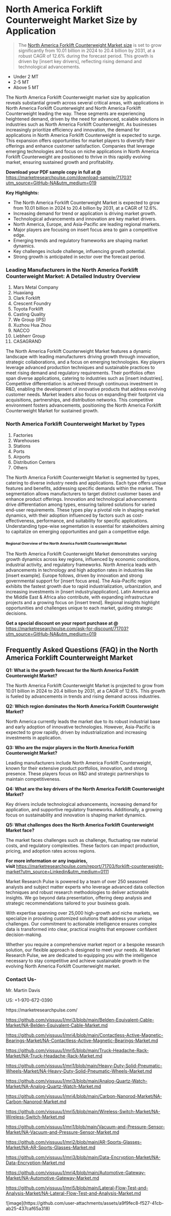 <h1>North America Forklift Counterweight Market&nbsp;Size by Application</h1><blockquote><p>The <a href="https://marketresearchpulse.com/download-sample/71703?utm_source=GitHub-NA&amp;utm_medium=019">North America Forklift Counterweight Market size</a> is set to grow significantly from 10.01 billion in 2024 to 20.4 billion by 2031, at a robust CAGR of 12.6% during the forecast period. This growth is driven by [insert key drivers], reflecting rising demand and technological advancements.</p></blockquote><ul><li>Under 2 MT <li> 2-5 MT <li> Above 5 MT</li></ul><p>The North America Forklift Counterweight market size by application reveals substantial growth across several critical areas, with applications in North America Forklift Counterweight and North America Forklift Counterweight leading the way. These segments are experiencing heightened demand, driven by the need for advanced, scalable solutions in industries such as North America Forklift Counterweight. As businesses increasingly prioritize efficiency and innovation, the demand for applications in North America Forklift Counterweight is expected to surge. This expansion offers opportunities for market players to diversify their offerings and enhance customer satisfaction. Companies that leverage emerging technologies and focus on niche applications in North America Forklift Counterweight are positioned to thrive in this rapidly evolving market, ensuring sustained growth and profitability.</p><p><strong>Download your PDF sample copy in full at @ </strong><a href="https://marketresearchpulse.com/download-sample/71703?utm_source=GitHub-NA&amp;utm_medium=019">https://marketresearchpulse.com/download-sample/71703?utm_source=GitHub-NA&amp;utm_medium=019</a></p><p><strong>Key Highlights: </strong></p><ul><li>The North America Forklift Counterweight Market is expected to grow from 10.01 billion in 2024 to 20.4 billion by 2031, at a CAGR of 12.6%.</li><li>Increasing demand for trend or application is driving market growth.</li><li>Technological advancements and innovation are key market drivers.</li><li>North America, Europe, and Asia-Pacific are leading regional markets.</li><li>Major players are focusing on insert focus area to gain a competitive edge.</li><li>Emerging trends and regulatory frameworks are shaping market dynamics.</li><li>Key challenges include challenge, influencing growth potential.</li><li>Strong growth is anticipated in sector over the forecast period.</li></ul><h3>Leading Manufacturers in the North America Forklift Counterweight Market: A Detailed Industry Overview</h3><ol><li>Mars Metal Company</li><li>Huaxiang</li><li>Clark Forklift</li><li>Crescent Foundry</li><li>Toyota Forklift</li><li>Casting Quality</li><li>We Group (IPS)</li><li>Xuzhou Hua Zhou</li><li>NACCO</li><li>Liebherr Group</li><li>CASAGRAND</li></ol><div class="flex max-w-full flex-col flex-grow"><div class="min-h-8 text-message flex w-full flex-col items-end gap-2 whitespace-normal break-words [.text-message+&amp;]:mt-5" dir="auto" data-message-author-role="assistant" data-message-id="fd8432e4-4910-450d-b182-61b7bfb0a01f" data-message-model-slug="gpt-4o"><div class="flex w-full flex-col gap-1 empty:hidden first:pt-[3px]"><div class="markdown prose w-full break-words dark:prose-invert light"><p>The North America Forklift Counterweight Market features a dynamic landscape with leading manufacturers driving growth through innovation, strategic collaborations, and a focus on emerging technologies. Key players leverage advanced production techniques and sustainable practices to meet rising demand and regulatory requirements. Their portfolios often span diverse applications, catering to industries such as [insert industries]. Competitive differentiation is achieved through continuous investment in R&amp;D, enabling the development of innovative products that address evolving customer needs. Market leaders also focus on expanding their footprint via acquisitions, partnerships, and distribution networks. This competitive environment fosters advancements, positioning the North America Forklift Counterweight Market for sustained growth.</p></div></div></div></div><h3>North America Forklift Counterweight Market by Types</h3><ol><li>Factories <li> Warehouses <li> Stations <li> Ports <li> Airports <li> Distribution Centers <li> Others</li></ol><div class="flex max-w-full flex-col flex-grow"><div class="min-h-8 text-message flex w-full flex-col items-end gap-2 whitespace-normal break-words [.text-message+&amp;]:mt-5" dir="auto" data-message-author-role="assistant" data-message-id="084470be-0bb7-4664-bddf-5156b4f41249" data-message-model-slug="gpt-4o-mini"><div class="flex w-full flex-col gap-1 empty:hidden first:pt-[3px]"><div class="markdown prose w-full break-words dark:prose-invert light"><p>The North America Forklift Counterweight Market is segmented by types, catering to diverse industry needs and applications. Each type offers unique features and benefits, addressing specific demands within the market. The segmentation allows manufacturers to target distinct customer bases and enhance product offerings. Innovation and technological advancements drive differentiation among types, ensuring tailored solutions for varied end-user requirements. These types play a pivotal role in shaping market dynamics, with their adoption influenced by factors such as cost-effectiveness, performance, and suitability for specific applications. Understanding type-wise segmentation is essential for stakeholders aiming to capitalize on emerging opportunities and gain a competitive edge.</p></div></div></div></div><h3><span style="font-size: 11px;">Regional Overview of the North America Forklift Counterweight Market</span></h3><div class="flex max-w-full flex-col flex-grow"><div class="min-h-8 text-message flex w-full flex-col items-end gap-2 whitespace-normal break-words [.text-message+&amp;]:mt-5" dir="auto" data-message-author-role="assistant" data-message-id="e9038762-ce64-4e30-91c9-9bd413514231" data-message-model-slug="gpt-4o-mini"><div class="flex w-full flex-col gap-1 empty:hidden first:pt-[3px]"><div class="markdown prose w-full break-words dark:prose-invert light"><p>The North America Forklift Counterweight Market demonstrates varying growth dynamics across key regions, influenced by economic conditions, industrial activity, and regulatory frameworks. North America leads with advancements in technology and high adoption rates in industries like [insert example]. Europe follows, driven by innovation and strong governmental support for [insert focus area]. The Asia-Pacific region exhibits the fastest growth due to rapid industrialization, urbanization, and increasing investments in [insert industry/application]. Latin America and the Middle East &amp; Africa also contribute, with expanding infrastructure projects and a growing focus on [insert trend]. Regional insights highlight opportunities and challenges unique to each market, guiding strategic decisions.</p></div></div></div></div><p><strong>Get a special discount on your report purchase at @ </strong><a href="https://marketresearchpulse.com/ask-for-discount/71703?utm_source=GitHub-NA&amp;utm_medium=019">https://marketresearchpulse.com/ask-for-discount/71703?utm_source=GitHub-NA&amp;utm_medium=019</a></p><h2>Frequently Asked Questions (FAQ) in the North America Forklift Counterweight Market</h2><p><strong>Q1: What is the growth forecast for the North America Forklift Counterweight Market?</strong></p><p>The North America Forklift Counterweight Market is projected to grow from 10.01 billion in 2024 to 20.4 billion by 2031, at a CAGR of 12.6%. This growth is fueled by advancements in trends and rising demand across industries.</p><p><strong>Q2: Which region dominates the North America Forklift Counterweight Market?</strong></p><p>North America currently leads the market due to its robust industrial base and early adoption of innovative technologies. However, Asia-Pacific is expected to grow rapidly, driven by industrialization and increasing investments in application.</p><p><strong>Q3: Who are the major players in the North America Forklift Counterweight Market?</strong></p><p>Leading manufacturers include North America Forklift Counterweight, known for their extensive product portfolios, innovation, and strong presence. These players focus on R&amp;D and strategic partnerships to maintain competitiveness.</p><p><strong>Q4: What are the key drivers of the North America Forklift Counterweight Market?</strong></p><p>Key drivers include technological advancements, increasing demand for application, and supportive regulatory frameworks. Additionally, a growing focus on sustainability and innovation is shaping market dynamics.</p><p><strong>Q5: What challenges does the North America Forklift Counterweight Market face?</strong></p><p>The market faces challenges such as challenge, fluctuating raw material costs, and regulatory complexities. These factors can impact production, pricing, and adoption rates across regions.</p><p><strong>For more information or any inquiries, visit&nbsp;</strong><a href="https://marketresearchpulse.com/report/71703/forklift-counterweight-market?utm_source=Linkedin&utm_medium=0111">https://marketresearchpulse.com/report/71703/forklift-counterweight-market?utm_source=Linkedin&utm_medium=0111</a></p><p>Market Research Pulse is powered by a team of over 250 seasoned analysts and subject matter experts who leverage advanced data collection techniques and robust research methodologies to deliver actionable insights. We go beyond data presentation, offering deep analysis and strategic recommendations tailored to your business goals.</p><p>With expertise spanning over 25,000 high-growth and niche markets, we specialize in providing customized solutions that address your unique challenges. Our commitment to actionable intelligence ensures complex data is transformed into clear, practical insights that empower confident decision-making.</p><p>Whether you require a comprehensive market report or a bespoke research solution, our flexible approach is designed to meet your needs. At Market Research Pulse, we are dedicated to equipping you with the intelligence necessary to stay competitive and achieve sustainable growth in the evolving North America Forklift Counterweight market.</p><h3><strong>Contact Us-</strong></h3><p>Mr. Martin Davis</p><p>US: +1-970-672-0390</p><p>https://marketresearchpulse.com/</p><p><a href="https://github.com/vissuuu1/mri3/blob/main/Belden-Equivalent-Cable-Market/NA-Belden-Equivalent-Cable-Market.md">https://github.com/vissuuu1/mri3/blob/main/Belden-Equivalent-Cable-Market/NA-Belden-Equivalent-Cable-Market.md</a></p><p><a href="https://github.com/vissuuu1/mri4/blob/main/Contactless-Active-Magnetic-Bearings-Market/NA-Contactless-Active-Magnetic-Bearings-Market.md">https://github.com/vissuuu1/mri4/blob/main/Contactless-Active-Magnetic-Bearings-Market/NA-Contactless-Active-Magnetic-Bearings-Market.md</a></p><p><a href="https://github.com/vissuuu1/mri5/blob/main/Truck-Headache-Rack-Market/NA-Truck-Headache-Rack-Market.md">https://github.com/vissuuu1/mri5/blob/main/Truck-Headache-Rack-Market/NA-Truck-Headache-Rack-Market.md</a></p><p><a href="https://github.com/vissuuu1/mri1/blob/main/Heavy-Duty-Solid-Pneumatic-Wheels-Market/NA-Heavy-Duty-Solid-Pneumatic-Wheels-Market.md">https://github.com/vissuuu1/mri1/blob/main/Heavy-Duty-Solid-Pneumatic-Wheels-Market/NA-Heavy-Duty-Solid-Pneumatic-Wheels-Market.md</a></p><p><a href="https://github.com/vissuuu1/mri3/blob/main/Analog-Quartz-Watch-Market/NA-Analog-Quartz-Watch-Market.md">https://github.com/vissuuu1/mri3/blob/main/Analog-Quartz-Watch-Market/NA-Analog-Quartz-Watch-Market.md</a></p><p><a href="https://github.com/vissuuu1/mri4/blob/main/Carbon-Nanorod-Market/NA-Carbon-Nanorod-Market.md">https://github.com/vissuuu1/mri4/blob/main/Carbon-Nanorod-Market/NA-Carbon-Nanorod-Market.md</a></p><p><a href="https://github.com/vissuuu1/mri5/blob/main/Wireless-Switch-Market/NA-Wireless-Switch-Market.md">https://github.com/vissuuu1/mri5/blob/main/Wireless-Switch-Market/NA-Wireless-Switch-Market.md</a></p><p><a href="https://github.com/vissuuu1/mri1/blob/main/Vacuum-and-Pressure-Sensor-Market/NA-Vacuum-and-Pressure-Sensor-Market.md">https://github.com/vissuuu1/mri1/blob/main/Vacuum-and-Pressure-Sensor-Market/NA-Vacuum-and-Pressure-Sensor-Market.md</a></p><p><a href="https://github.com/vissuuu1/mri2/blob/main/AR-Sports-Glasses-Market/NA-AR-Sports-Glasses-Market.md">https://github.com/vissuuu1/mri2/blob/main/AR-Sports-Glasses-Market/NA-AR-Sports-Glasses-Market.md</a></p><p><a href="https://github.com/vissuuu1/mri3/blob/main/Data-Encryption-Market/NA-Data-Encryption-Market.md">https://github.com/vissuuu1/mri3/blob/main/Data-Encryption-Market/NA-Data-Encryption-Market.md</a></p><p><a href="https://github.com/vissuuu1/mri4/blob/main/Automotive-Gateway-Market/NA-Automotive-Gateway-Market.md">https://github.com/vissuuu1/mri4/blob/main/Automotive-Gateway-Market/NA-Automotive-Gateway-Market.md</a></p><p><a href="https://github.com/vissuuu1/mri5/blob/main/Lateral-Flow-Test-and-Analysis-Market/NA-Lateral-Flow-Test-and-Analysis-Market.md">https://github.com/vissuuu1/mri5/blob/main/Lateral-Flow-Test-and-Analysis-Market/NA-Lateral-Flow-Test-and-Analysis-Market.md</a></p>
![image](https://github.com/user-attachments/assets/a9f9fec8-f527-41cb-ab25-437caf65a318)
